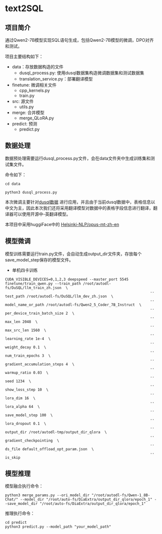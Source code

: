 # text2SQL
## 项目简介

通过Qwen2-7B模型实现SQL语句生成，包括Qwen2-7B模型的微调，DPO对齐和测试。

项目主要结构如下：
- data：存放数据构造的文件
  - dusql_process.py: 使用dusql数据集构造微调数据集和测试数据集
  - translation_service.py：部署翻译模型
- finetune: 微调相关文件
  - cpp_kernels.py
  - train.py
- src: 源文件
  - utils.py
- merge: 合并模型
  - merge_QLoRA.py
- predict: 预测
  - predict.py


## 数据处理

数据预处理需要运行dusql_process.py文件，会在data文件夹中生成训练集和测试集文件。

命令如下：

```shell
cd data

python3 dusql_process.py
```
本次微调主要针对[dusql数据](https://aistudio.baidu.com/competition/detail/47/0/task-definition) 进行应用，并且由于当前dusql数据中，表格信息以中文为主，因此本次我们还将采用翻译模型对数据中的表格字段信息进行翻译，翻译器可以使用开源中-英翻译模型。

本项目中采用huggiFace中的 [Helsinki-NLP/opus-mt-zh-en](https://huggingface.co/Helsinki-NLP/opus-mt-zh-en)

## 模型微调

模型训练需要运行train.py文件，会自动生成output_dir文件夹，存放每个save_model_step保存的模型文件。

- 单机四卡训练
```shell
CUDA_VISIBLE_DEVICES=0,1,2,3 deepspeed --master_port 5545 finetune/train_qwen.py --train_path /root/autodl-fs/DuSQL/llm_train_zh.json  \
                                                                   --test_path /root/autodl-fs/DuSQL/llm_dev_zh.json  \
                                                                   --model_name_or_path /root/autodl-fs/Qwen2_5_Coder_7B_Instruct  \
                                                                   --per_device_train_batch_size 2  \
                                                                   --max_len 2048  \
                                                                   --max_src_len 1560  \
                                                                   --learning_rate 1e-4  \
                                                                   --weight_decay 0.1  \
                                                                   --num_train_epochs 3  \
                                                                   --gradient_accumulation_steps 4  \
                                                                   --warmup_ratio 0.03  \
                                                                   --seed 1234  \
                                                                   --show_loss_step 10  \
                                                                   --lora_dim 16  \
                                                                   --lora_alpha 64  \
                                                                   --save_model_step 100  \
                                                                   --lora_dropout 0.1  \
                                                                   --output_dir /root/autodl-tmp/output_dir_qlora  \
                                                                   --gradient_checkpointing  \
                                                                   --ds_file default_offload_opt_param.json  \
                                                                   --is_skip
```

## 模型推理

模型融合执行命令：
```shell
python3 merge_params.py --ori_model_dir "/root/autodl-fs/Qwen-1_8B-Chat/" --model_dir "/root/auto-fs/DiaExtra/output_dir_qlora/epoch_1" --save_model_dir "/root/auto-fs/DiaExtra/output_dir_qlora/epoch_1"
```

推理执行命令：
```shell
cd predict
python3 predict.py --model_path "your_model_path"
```


